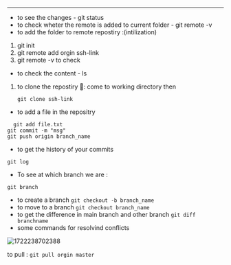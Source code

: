 ```

```

---

* to see the changes - git status
* to check wheter the remote is added to current folder - git remote -v
* to add the folder to remote repostiry :(intilization)

1. git init
2. git remote add orgin ssh-link
3. git remote -v to check

* to check the content - ls

1. to clone the repostiry 🚀️: come to working directory then
   ```
   git clone ssh-link
   ```

* to add a file in the repositry

```
  git add file.txt
git commit -m "msg"
git push origin branch_name
```

* to get the history of your commits

```git log```

* To see at which branch we are :

```git branch```

* to create a branch ```git checkout -b branch_name```
* to move to a branch ```git checkout branch_name```
* to get the difference in main branch and other branch ```git diff branchname```
* some commands for resolvind conflicts

![1722238702388](images/GITINFO/1722238702388.png)

to pull : ```git pull orgin master ```

